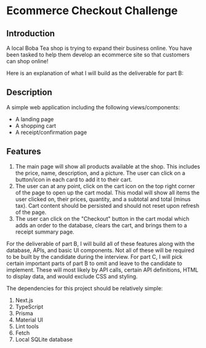 # Ecommerce Checkout Challenge
## Introduction
A local Boba Tea shop is trying to expand their business online. You have been tasked to help them develop an ecommerce site so that customers can shop online!

Here is an explanation of what I will build as the deliverable for part B:

## Description
A simple web application including the following views/components:
  - A landing page
  - A shopping cart
  - A receipt/confirmation page
  
## Features
1. The main page will show all products available at the shop. This includes the price, name, description, and a picture. The user can click on a button/icon in each card to add it to their cart.
2. The user can at any point, click on the cart icon on the top right corner of the page to open up the cart modal. This modal will show all items the user clicked on, their prices, quantity, and a subtotal and total (minus tax). Cart content should be persisted and should not reset upon refresh of the page.
3. The user can click on the "Checkout" button in the cart modal which adds an order to the database, clears the cart, and brings them to a receipt summary page.

For the deliverable of part B, I will build all of these features along with the database, APIs, and basic UI components. Not all of these will be required to be built by the candidate during the interview. For part C, I will pick certain important parts of part B to omit and leave to the candidate to implement. These will most likely by API calls, certain API definitions, HTML to display data, and would exclude CSS and styling. 

The dependencies for this project should be relatively simple:
1. Next.js
2. TypeScript
3. Prisma
4. Material UI
5. Lint tools
6. Fetch
7. Local SQLite database